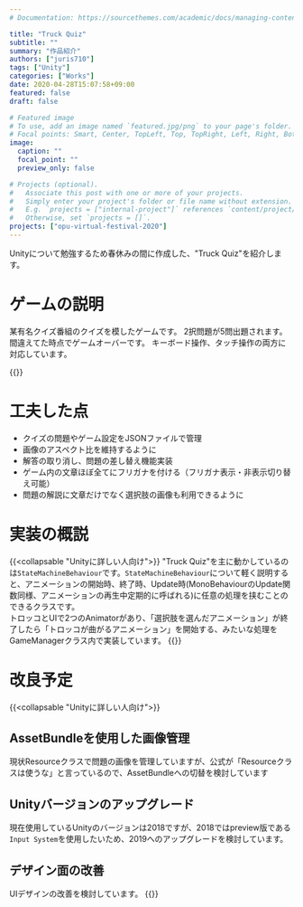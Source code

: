 ```yaml
---
# Documentation: https://sourcethemes.com/academic/docs/managing-content/

title: "Truck Quiz"
subtitle: ""
summary: "作品紹介"
authors: ["juris710"]
tags: ["Unity"]
categories: ["Works"]
date: 2020-04-28T15:07:58+09:00
featured: false
draft: false

# Featured image
# To use, add an image named `featured.jpg/png` to your page's folder.
# Focal points: Smart, Center, TopLeft, Top, TopRight, Left, Right, BottomLeft, Bottom, BottomRight.
image:
  caption: ""
  focal_point: ""
  preview_only: false

# Projects (optional).
#   Associate this post with one or more of your projects.
#   Simply enter your project's folder or file name without extension.
#   E.g. `projects = ["internal-project"]` references `content/project/deep-learning/index.md`.
#   Otherwise, set `projects = []`.
projects: ["opu-virtual-festival-2020"]
---
```

Unityについて勉強するため春休みの間に作成した、"Truck Quiz"を紹介します。
# ゲームの説明
某有名クイズ番組のクイズを模したゲームです。
2択問題が5問出題されます。間違えてた時点でゲームオーバーです。
キーボード操作、タッチ操作の両方に対応しています。

{{<unity src="https://juris710.github.io/TruckQuizSample/">}}

# 工夫した点
- クイズの問題やゲーム設定をJSONファイルで管理
- 画像のアスペクト比を維持するように
- 解答の取り消し、問題の差し替え機能実装
- ゲーム内の文章ほぼ全てにフリガナを付ける（フリガナ表示・非表示切り替え可能）
- 問題の解説に文章だけでなく選択肢の画像も利用できるように

# 実装の概説
{{<collapsable "Unityに詳しい人向け">}}
"Truck Quiz"を主に動かしているのは`StateMachineBehaviour`です。`StateMachineBehaviour`について軽く説明すると、アニメーションの開始時、終了時、Update時(MonoBehaviourのUpdate関数同様、アニメーションの再生中定期的に呼ばれる)に任意の処理を挟むことのできるクラスです。  
トロッコとUIで2つのAnimatorがあり、「選択肢を選んだアニメーション」が終了したら「トロッコが曲がるアニメーション」を開始する、みたいな処理をGameManagerクラス内で実装しています。
{{</collapsable>}}
# 改良予定
{{<collapsable "Unityに詳しい人向け">}}
## AssetBundleを使用した画像管理  
現状Resourceクラスで問題の画像を管理していますが、公式が「Resourceクラスは使うな」と言っているので、AssetBundleへの切替を検討しています
## Unityバージョンのアップグレード  
現在使用しているUnityのバージョンは2018ですが、2018ではpreview版である`Input System`を使用したいため、2019へのアップグレードを検討しています。
## デザイン面の改善
UIデザインの改善を検討しています。
{{</collapsable>}}
